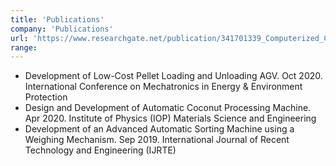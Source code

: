 ```yaml
---
title: 'Publications'
company: 'Publications'
url: 'https://www.researchgate.net/publication/341701339_Computerized_Control_of_Cement_Roof_Manufacturing_Process_Using_PLC_and_SCADA'
range: 
---
```


- Development of Low-Cost Pellet Loading and Unloading AGV. Oct 2020. International Conference on Mechatronics in Energy & Environment Protection
- Design and Development of Automatic Coconut Processing Machine. Apr 2020. Institute of Physics (IOP) Materials Science and Engineering
- Development of an Advanced Automatic Sorting Machine using a Weighing Mechanism. Sep 2019. International Journal of Recent Technology and Engineering (IJRTE)